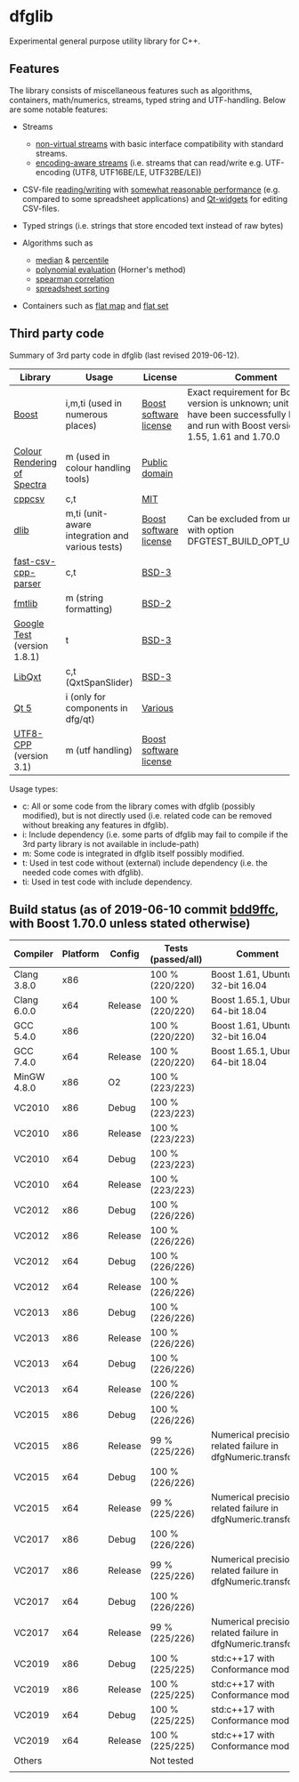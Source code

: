 # dfglib

Experimental general purpose utility library for C++.

## Features

The library consists of miscellaneous features such as algorithms, containers, math/numerics, streams, typed string and UTF-handling. Below are some notable features:

* Streams
    * [non-virtual streams](dfg/io/) with basic interface compatibility with standard streams.
    * [encoding-aware streams](dfg/io/) (i.e. streams that can read/write e.g. UTF-encoding (UTF8, UTF16BE/LE, UTF32BE/LE))

* CSV-file [reading/writing](dfg/io/) with [somewhat reasonable performance](misc/csvPerformanceRuns.md) (e.g. compared to some spreadsheet applications) and [Qt-widgets](dfg/qt/) for editing CSV-files.

* Typed strings (i.e. strings that store encoded text instead of raw bytes)

* Algorithms such as
    * [median](dfg/numeric/median.hpp) & [percentile](dfg/numeric/percentile.hpp)
    * [polynomial evaluation](dfg/math/evalPolynomial.hpp) (Horner's method)
    * [spearman correlation](dfg/dataAnalysis/correlation.hpp)
    * [spreadsheet sorting](dfg/alg/sortMultiple.hpp)

* Containers such as [flat map](dfg/cont/MapVector.hpp) and [flat set](dfg/cont/SetVector.hpp)

## Third party code

Summary of 3rd party code in dfglib (last revised 2019-06-12).

| Library      | Usage      | License  | Comment |
| ------------- | ------------- | ----- | ------- |
| [Boost](http://www.boost.org/)  | i,m,ti (used in numerous places)          | [Boost software license](http://www.boost.org/LICENSE_1_0.txt) | Exact requirement for Boost version is unknown; unit tests have been successfully build and run with Boost versions 1.55, 1.61 and 1.70.0 |
| [Colour Rendering of Spectra](dfg/colour/specRendJw.cpp) | m (used in colour handling tools) | [Public domain](dfg/colour/specRendJw.cpp) | 
| [cppcsv](https://github.com/paulharris/cppcsv) | c,t | [MIT](https://github.com/paulharris/cppcsv) | 
| [dlib](http://dlib.net/)    | m,ti (unit-aware integration and various tests)           | [Boost software license](http://www.boost.org/LICENSE_1_0.txt)  | Can be excluded from unit tests with option DFGTEST_BUILD_OPT_USE_DLIB
| [fast-csv-cpp-parser](https://github.com/ben-strasser/fast-cpp-csv-parser/) | c,t | [BSD-3](dfg/io/fast-cpp-csv-parser/csv.h) |
| [fmtlib](https://github.com/fmtlib/fmt) | m (string formatting)| [BSD-2](dfg/str/fmtlib/format.h) |
| [Google Test](https://github.com/google/googletest) (version 1.8.1) | t | [BSD-3](externals/gtest/gtest.h) |
| [LibQxt](https://bitbucket.org/libqxt/libqxt/wiki/Home) | c,t (QxtSpanSlider) | [BSD-3](dfg/qt/qxt/core/qxtglobal.h) |
| [Qt 5](https://www.qt.io/) | i (only for components in dfg/qt) | [Various](http://doc.qt.io/qt-5/licensing.html) |
| [UTF8-CPP](https://github.com/nemtrif/utfcpp) (version 3.1) | m (utf handling) | [Boost software license](dfg/utf/utf8_cpp/utf8.h) |

Usage types:
* c: All or some code from the library comes with dfglib (possibly modified), but is not directly used (i.e. related code can be removed without breaking any features in dfglib).
* i: Include dependency (i.e. some parts of dfglib may fail to compile if the 3rd party library is not available in include-path)
* m: Some code is integrated in dfglib itself possibly modified.
* t: Used in test code without (external) include dependency (i.e. the needed code comes with dfglib).
* ti: Used in test code with include dependency.

## Build status (as of 2019-06-10 commit [bdd9ffc](https://github.com/tc3t/dfglib/commit/bdd9ffc26cfb24509e420c56c82f3e21a4aa4937), with Boost 1.70.0 unless stated otherwise)

<!-- [![Build status](https://ci.appveyor.com/api/projects/status/89v23h19mvv9k5u3/branch/master?svg=true)](https://ci.appveyor.com/project/tc3t/dfglib/branch/master) -->

| Compiler      | Platform      | Config  | Tests (passed/all) | Comment |
| ------------- | ------------- | -----   | ------  | ------- |
| Clang 3.8.0   | x86           |         | 100 % (220/220) | Boost 1.61, Ubuntu 32-bit 16.04 |
| Clang 6.0.0   | x64           | Release | 100 % (220/220) | Boost 1.65.1, Ubuntu 64-bit 18.04 |
| GCC 5.4.0     | x86           |         | 100 % (220/220) | Boost 1.61, Ubuntu 32-bit 16.04 |
| GCC 7.4.0     | x64           | Release | 100 % (220/220) | Boost 1.65.1, Ubuntu 64-bit 18.04 |
| MinGW 4.8.0   | x86           | O2      | 100 % (223/223) | |
| VC2010        | x86           | Debug   | 100 % (223/223) | |
| VC2010        | x86           | Release | 100 % (223/223) | |
| VC2010        | x64           | Debug   | 100 % (223/223) | |
| VC2010        | x64           | Release | 100 % (223/223) | |
| VC2012        | x86           | Debug   | 100 % (226/226) | |
| VC2012        | x86           | Release | 100 % (226/226) | |
| VC2012        | x64           | Debug   | 100 % (226/226) | |
| VC2012        | x64           | Release | 100 % (226/226) | |
| VC2013        | x86           | Debug   | 100 % (226/226) | |
| VC2013        | x86           | Release | 100 % (226/226) | |
| VC2013        | x64           | Debug   | 100 % (226/226) | |
| VC2013        | x64           | Release | 100 % (226/226) | |
| VC2015        | x86           | Debug   | 100 % (226/226) | |
| VC2015        | x86           | Release | 99 % (225/226) | Numerical precision related failure in dfgNumeric.transform |
| VC2015        | x64           | Debug   | 100 % (226/226) | |
| VC2015        | x64           | Release | 99 % (225/226) | Numerical precision related failure in dfgNumeric.transform |
| VC2017        | x86           | Debug   | 100 % (226/226) | |
| VC2017        | x86           | Release | 99 % (225/226) | Numerical precision related failure in dfgNumeric.transform |
| VC2017        | x64           | Debug   | 100 % (226/226) | |
| VC2017        | x64           | Release | 99 % (225/226) | Numerical precision related failure in dfgNumeric.transform |
| VC2019        | x86           | Debug   | 100 % (225/225) | std:c++17 with Conformance mode |
| VC2019        | x86           | Release | 100 % (225/225) | std:c++17 with Conformance mode |
| VC2019        | x64           | Debug   | 100 % (225/225) | std:c++17 with Conformance mode |
| VC2019        | x64           | Release | 100 % (225/225) | std:c++17 with Conformance mode |
| Others        |               |         | Not tested |  |
||||||
